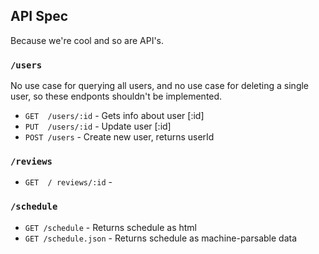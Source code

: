 API Spec
--------

Because we're cool and so are API's.

### ```/users```

No use case for querying all users, and no use case for deleting a single
user, so these endponts shouldn't be implemented.

 - ```GET  /users/:id``` - Gets info about user [:id]
 - ```PUT  /users/:id``` - Update user [:id]
 - ```POST /users```     - Create new user, returns userId

### ```/reviews```

 - ```GET  / reviews/:id``` - 


### ```/schedule```

 - ```GET /schedule```      - Returns schedule as html
 - ```GET /schedule.json``` - Returns schedule as machine-parsable data

